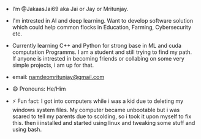 - I’m @JakaasJai69 aka Jai or Jay or Mritunjay.

- I'm intrested in AI and deep learning. Want to develop software solution
  which could help common flocks in Education, Farming, Cybersecurity etc.

- Currently learning C++ and Python for strong base in ML and cuda computation Programms.
  I am a student and still trying to find my path. If anyone is intrested in becoming friends
  or collabing on some very simple projects, i am up for that.

- email: namdeomritunjay@gmail.com

- 😄 Pronouns: He/Him

- ⚡ Fun fact: I got into computers while i was a kid due to deleting my windows system files. My computer
  became unbootable but i was scared to tell my parents due to scolding, so i took it upon myself
  to fix this. then i installed and started using linux and tweaking some stuff and using bash.


<!---
JakaasJai69/JakaasJai69 is a ✨ special ✨ repository because its `README.md` (this file) appears on your GitHub profile.
You can click the Preview link to take a look at your changes.
--->
